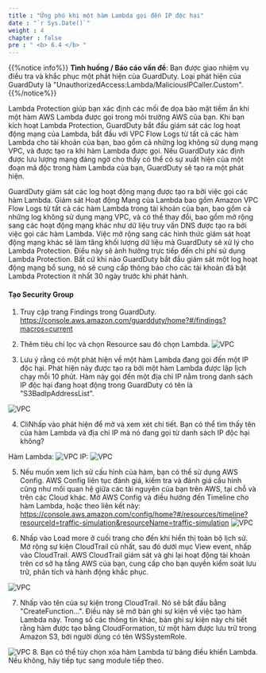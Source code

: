```yaml
---
title : "Ứng phó khi một hàm Lambda gọi đến IP độc hại"
date : "`r Sys.Date()`"
weight : 4
chapter : false
pre : " <b> 6.4 </b> "
---
```


{{%notice info%}}
**Tình huống / Báo cáo vấn đề**: Bạn được giao nhiệm vụ điều tra và khắc phục một phát hiện của GuardDuty. Loại phát hiện của GuardDuty là "UnauthorizedAccess:Lambda/MaliciousIPCaller.Custom".
{{%/notice%}}

Lambda Protection giúp bạn xác định các mối đe dọa bảo mật tiềm ẩn khi một hàm AWS Lambda được gọi trong môi trường AWS của bạn. Khi bạn kích hoạt Lambda Protection,  GuardDuty bắt đầu giám sát các log hoạt động mạng của Lambda, bắt đầu với VPC Flow Logs từ tất cả các hàm Lambda cho tài khoản của bạn, bao gồm cả những log không sử dụng mạng VPC, và được tạo ra khi hàm Lambda được gọi. Nếu GuardDuty xác định được lưu lượng mạng đáng ngờ cho thấy có thể có sự xuất hiện của một đoạn mã độc trong hàm Lambda của bạn, GuardDuty sẽ tạo ra một phát hiện.

GuardDuty giám sát các log hoạt động mạng được tạo ra bởi việc gọi các hàm Lambda. Giám sát Hoạt động Mạng của Lambda bao gồm Amazon VPC Flow Logs từ tất cả các hàm Lambda trong tài khoản của bạn, bao gồm cả những log không sử dụng mạng VPC, và có thể thay đổi, bao gồm mở rộng sang các hoạt động mạng khác như dữ liệu truy vấn DNS được tạo ra bởi việc gọi các hàm Lambda. Việc mở rộng sang các hình thức giám sát hoạt động mạng khác sẽ làm tăng khối lượng dữ liệu mà GuardDuty sẽ xử lý cho Lambda Protection. Điều này sẽ ảnh hưởng trực tiếp đến chi phí sử dụng Lambda Protection. Bất cứ khi nào GuardDuty bắt đầu giám sát một log hoạt động mạng bổ sung, nó sẽ cung cấp thông báo cho các tài khoản đã bật Lambda Protection ít nhất 30 ngày trước khi phát hành.

#### Tạo Security Group

1. Truy cập trang Findings trong GuardDuty. https://console.aws.amazon.com/guardduty/home?#/findings?macros=current 


2. Thêm tiêu chí lọc và chọn Resource sau đó chọn Lambda.
![VPC](/images/6/6.4/s2.png)

3. Lưu ý rằng có một phát hiện về một hàm Lambda đang gọi đến một IP độc hại. Phát hiện này được tạo ra bởi một hàm Lambda được lập lịch chạy mỗi 10 phút. Hàm này gọi đến một địa chỉ IP nằm trong danh sách IP độc hại đang hoạt động trong GuardDuty có tên là "S3BadIpAddressList".

![VPC](/images/6/6.4/s3.png)

4. CliNhấp vào phát hiện để mở và xem xét chi tiết. Bạn có thể tìm thấy tên của hàm Lambda và địa chỉ IP mà nó đang gọi từ danh sách IP độc hại không? 

Hàm Lambda:
![VPC](/images/6/6.4/s4.png)
IP:
![VPC](/images/6/6.4/s4b.png)

5. Nếu muốn xem lịch sử cấu hình của hàm, bạn có thể sử dụng AWS Config. AWS Config liên tục đánh giá, kiểm tra và đánh giá cấu hình cũng như mối quan hệ giữa các tài nguyên của bạn trên AWS, tại chỗ và trên các Cloud khác. Mở AWS Config và điều hướng đến Timeline cho hàm Lambda, hoặc theo liên kết này: https://console.aws.amazon.com/config/home?#/resources/timeline?resourceId=traffic-simulation&resourceName=traffic-simulation
![VPC](/images/6/6.4/s5.png)

6. Nhấp vào Load more ở cuối trang cho đến khi hiển thị toàn bộ lịch sử. Mở rộng sự kiện CloudTrail cũ nhất, sau đó dưới mục View event, nhấp vào CloudTrail. AWS CloudTrail giám sát và ghi lại hoạt động tài khoản trên cơ sở hạ tầng AWS của bạn, cung cấp cho bạn quyền kiểm soát lưu trữ, phân tích và hành động khắc phục.

![VPC](/images/6/6.4/s6.png)

7. Nhấp vào tên của sự kiện trong CloudTrail. Nó sẽ bắt đầu bằng "CreateFunction...". Điều này sẽ mở bản ghi sự kiện về việc tạo hàm Lambda này. Trong số các thông tin khác, bản ghi sự kiện này chi tiết rằng hàm được tạo bằng CloudFormation, từ một hàm được lưu trữ trong Amazon S3, bởi người dùng có tên WSSystemRole. 

![VPC](/images/6/6.4/s7.png)
8. Bạn có thể tùy chọn xóa hàm Lambda từ bảng điều khiển Lambda. Nếu không, hãy tiếp tục sang module tiếp theo.